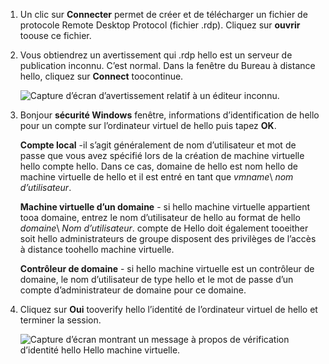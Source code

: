 1. Un clic sur **Connecter** permet de créer et de télécharger un fichier de protocole Remote Desktop Protocol (fichier .rdp). Cliquez sur **ouvrir** toouse ce fichier.
2. Vous obtiendrez un avertissement qui .rdp hello est un serveur de publication inconnu. C’est normal. Dans la fenêtre du Bureau à distance hello, cliquez sur **Connect** toocontinue.
   
    ![Capture d’écran d’avertissement relatif à un éditeur inconnu.](./media/virtual-machines-log-on-win-server/rdp-warn.png)
3. Bonjour **sécurité Windows** fenêtre, informations d’identification de hello pour un compte sur l’ordinateur virtuel de hello puis tapez **OK**.
   
     **Compte local** -il s’agit généralement de nom d’utilisateur et mot de passe que vous avez spécifié lors de la création de machine virtuelle hello compte hello. Dans ce cas, domaine de hello est nom hello de machine virtuelle de hello et il est entré en tant que *vmname*&#92; *nom d’utilisateur*.  
   
    **Machine virtuelle d’un domaine** - si hello machine virtuelle appartient tooa domaine, entrez le nom d’utilisateur de hello au format de hello *domaine*&#92; *Nom d’utilisateur*. compte de Hello doit également tooeither soit hello administrateurs de groupe disposent des privilèges de l’accès à distance toohello machine virtuelle.
   
    **Contrôleur de domaine** - si hello machine virtuelle est un contrôleur de domaine, le nom d’utilisateur de type hello et le mot de passe d’un compte d’administrateur de domaine pour ce domaine.
4. Cliquez sur **Oui** tooverify hello l’identité de l’ordinateur virtuel de hello et terminer la session.
   
   ![Capture d’écran montrant un message à propos de vérification d’identité hello Hello machine virtuelle.](./media/virtual-machines-log-on-win-server/cert-warning.png)

